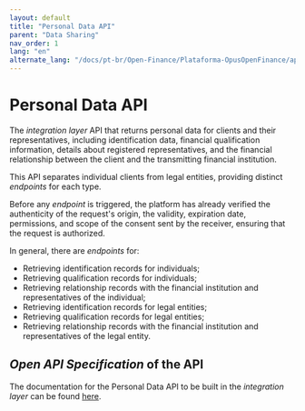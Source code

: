 ```yaml
---
layout: default
title: "Personal Data API"
parent: "Data Sharing"
nav_order: 1
lang: "en"
alternate_lang: "/docs/pt-br/Open-Finance/Plataforma-OpusOpenFinance/apis/Dados-Cadastrais/"
---
```


# Personal Data API

The *integration layer* API that returns personal data for clients and their representatives, including identification data, financial qualification information, details about registered representatives, and the financial relationship between the client and the transmitting financial institution.

This API separates individual clients from legal entities, providing distinct *endpoints* for each type.

Before any *endpoint* is triggered, the platform has already verified the authenticity of the request's origin, the validity, expiration date, permissions, and scope of the consent sent by the receiver, ensuring that the request is authorized.

In general, there are *endpoints* for:

- Retrieving identification records for individuals;
- Retrieving qualification records for individuals;
- Retrieving relationship records with the financial institution and representatives of the individual;
- Retrieving identification records for legal entities;
- Retrieving qualification records for legal entities;
- Retrieving relationship records with the financial institution and representatives of the legal entity.

## *Open API Specification* of the API

The documentation for the Personal Data API to be built in the *integration layer* can be found [here][API-Dados-cadastrais].

[API-Dados-cadastrais]: ../../../../swagger-ui/index.html?api=en-Dados-cadastrais
